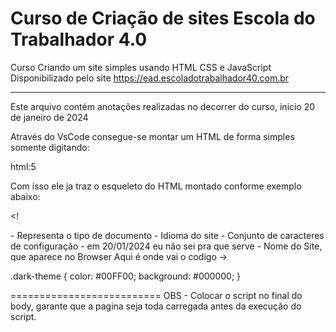 # Curso de Criação de sites Escola do Trabalhador 4.0
Curso Criando um site simples usando HTML CSS e JavaScript
Disponibilizado pelo site https://ead.escoladotrabalhador40.com.br

-------------------------------------------------------------
Este arquivo contém anotações realizadas no decorrer do curso, inicio 20 de janeiro de 2024

Através do VsCode consegue-se montar um HTML de forma simples somente digitando: 

html:5 

Com isso ele ja traz o esqueleto do HTML montado conforme exemplo abaixo: 

<!
<!DOCTYPE html> - Representa o tipo de documento 
<html lang="en"> - Idioma do site 
<head>
    <meta charset="UTF-8"> - Conjunto de caracteres de configuração 
    <meta name="viewport" content="width=device-width, initial-scale=1.0">  - em 20/01/2024 eu não sei pra que serve 
    <title>Document</title> - Nome do Site, que aparece no Browser
</head>
<body>
 Aqui é onde vai o codigo 
</body>
</html>
->

.dark-theme {
    color: #00FF00;
    background: #000000;
}


==========================
OBS - Colocar o script no final do body, garante que a pagina seja toda carregada antes da execução do script. 